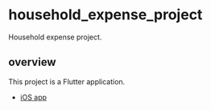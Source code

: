 # household_expense_project

Household expense project.

## overview

This project is a Flutter application.

- [iOS app]([https://docs.flutter.dev/get-started/codelab](https://apps.apple.com/jp/app/id6742489643))

